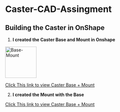# Caster-CAD-Assingment
## Building the Caster in OnShape

1. **I created the Caster Base and Mount in Onshape**

<img src="Base-Mount.png" alt="Base-Mount" width="100" height="100">

[Click This link to view Caster Base + Mount](https://cvilleschools.onshape.com/documents/30f599c68d1a623d378a571f/w/de6902057127ae29103d8afc/e/022da94a1ce20d239f99b214)

2. **I created the Mount with the Base**

[Click This link to view Caster Base + Mount](https://cvilleschools.onshape.com/documents/30f599c68d1a623d378a571f/w/de6902057127ae29103d8afc/e/022da94a1ce20d239f99b214)
